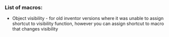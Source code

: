 ### List of macros:
 - Object visibility - for old inventor versions where it was unable to assign shortcut to visibility function, however you can assign shortcut to macro that changes visibility
 